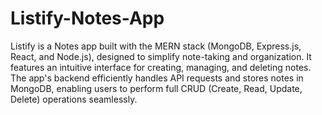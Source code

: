 # Listify-Notes-App
Listify is a Notes app built with the MERN stack (MongoDB, Express.js, React, and Node.js), designed to simplify note-taking and organization. It features an intuitive interface for creating, managing, and deleting notes. The app's backend efficiently handles API requests and stores notes in MongoDB, enabling users to perform full CRUD (Create, Read, Update, Delete) operations seamlessly.
